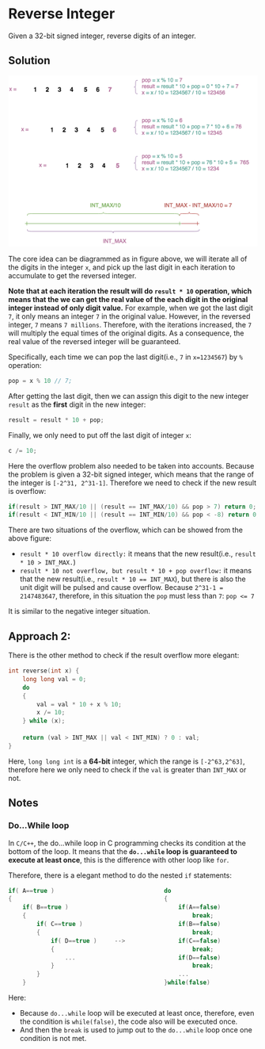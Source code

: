 # Reverse Integer
Given a 32-bit signed integer, reverse digits of an integer.

## Solution
  
![reverse_int](/reverse_int/res/reverse_int.png)
  
The core idea can be diagrammed as in figure above, we will iterate all of the digits in the integer `x`, and pick up the last digit in each iteration to accumulate to get the reversed integer.
  
**Note that at each iteration the result will do `result * 10` operation, which means that the we can get the real value of the each digit in the original integer instead of only digit value.** For example, when we got the last digit `7`, it only means an integer `7` in the original value. However, in the reversed integer, `7` means `7 millions`. Therefore, with the iterations increased, the `7` will multiply the equal times of the original digits. As a consequence, the real value of the reversed integer will be guaranteed.
  
Specifically, each time we can pop the last digit(i.e., `7` in `x=1234567`) by `%` operation:
```c
pop = x % 10 // 7;
```
After getting the last digit, then we can assign this digit to the new integer `result` as the **first** digit in the new integer:
```c
result = result * 10 + pop;
```
Finally, we only need to put off the last digit of integer `x`: 
```c
c /= 10;
```
Here the overflow problem also needed to be taken into accounts. Because the problem is given a 32-bit signed integer, which means that the range of the integer is `[-2^31, 2^31-1]`. Therefore we need to check if the new result is overflow:
```c
if(result > INT_MAX/10 || (result == INT_MAX/10) && pop > 7) return 0;
if(result < INT_MIN/10 || (result == INT_MIN/10) && pop < -8) return 0;
```
There are two situations of the overflow, which can be showed from the above figure:
- `result * 10 overflow directly:` it means that the new result(i.e., `result * 10 > INT_MAX.`)
- `result * 10 not overflow, but result * 10 + pop overflow:` it means that the new result(i.e., `result * 10 == INT_MAX`), but there is also the unit digit will be pulsed and cause overflow. Because `2^31-1 = 2147483647`, therefore, in this situation the `pop` must less than `7`: `pop <= 7`

It is similar to the negative integer situation.

## Approach 2:
There is the other method to check if the result overflow more elegant:
```c
int reverse(int x) {
    long long val = 0;
	do 
	{
		val = val * 10 + x % 10;
		x /= 10;
	} while (x);
	
	return (val > INT_MAX || val < INT_MIN) ? 0 : val;
}
```
Here, `long long int` is a **64-bit** integer, which the range is `[-2^63,2^63]`, therefore here we only need to check if the `val` is greater than `INT_MAX` or not.

## Notes
### Do...While loop
In `C/C++`, the do...while loop in C programming checks its condition at the bottom of the loop. It means that the **`do...while` loop is guaranteed to execute at least once**, this is the difference with other loop like `for`.  
  
Therefore, there is a elegant method to do the nested `if` statements:
```c
if( A==true )                               do
{                                           {		
    if( B==true )                               if(A==false)
    {                                               break;	
        if( C==true )                           if(B==false)	
        {                                           break;
            if( D==true )     -->               if(C==false)
            {                                       break;
                ...                             if(D==false)
            }                                       break;
        }                                       ...
    }                                       }while(false)
```
Here: 
- Because `do...while` loop will be executed at least once, therefore, even the condition is `while(false)`, the code also will be executed once.
- And then the `break` is used to jump out to the `do...while` loop once one condition is not met.